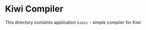 Kiwi Compiler
=============

This directory containts application `kiwic` - simple compiler for Kiwi

